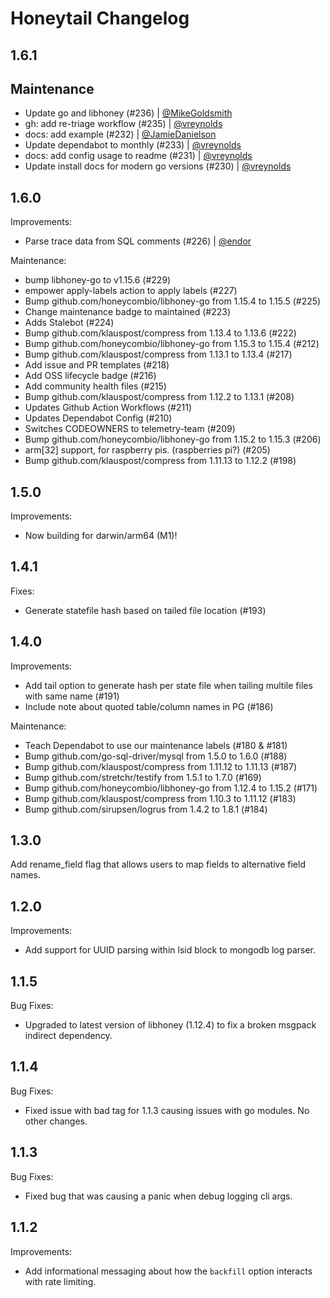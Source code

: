 # Honeytail Changelog

## 1.6.1

## Maintenance

- Update go and libhoney (#236) | [@MikeGoldsmith](https://github.com/MikeGoldsmith)
- gh: add re-triage workflow (#235) | [@vreynolds](https://github.com/vreynolds)
- docs: add example (#232) | [@JamieDanielson](https://github.com/jamiedanielson)
- Update dependabot to monthly (#233) | [@vreynolds](https://github.com/vreynolds)
- docs: add config usage to readme (#231) | [@vreynolds](https://github.com/vreynolds)
- Update install docs for modern go versions (#230) | [@vreynolds](https://github.com/vreynolds)

## 1.6.0

Improvements:

- Parse trace data from SQL comments (#226) | [@endor](https://github.com/endor)

Maintenance:

- bump libhoney-go to v1.15.6 (#229)
- empower apply-labels action to apply labels (#227)
- Bump github.com/honeycombio/libhoney-go from 1.15.4 to 1.15.5 (#225)
- Change maintenance badge to maintained (#223)
- Adds Stalebot (#224)
- Bump github.com/klauspost/compress from 1.13.4 to 1.13.6 (#222)
- Bump github.com/honeycombio/libhoney-go from 1.15.3 to 1.15.4 (#212)
- Bump github.com/klauspost/compress from 1.13.1 to 1.13.4 (#217)
- Add issue and PR templates (#218)
- Add OSS lifecycle badge (#216)
- Add community health files (#215)
- Bump github.com/klauspost/compress from 1.12.2 to 1.13.1 (#208)
- Updates Github Action Workflows (#211)
- Updates Dependabot Config (#210)
- Switches CODEOWNERS to telemetry-team (#209)
- Bump github.com/honeycombio/libhoney-go from 1.15.2 to 1.15.3 (#206)
- arm[32] support, for raspberry pis. (raspberries pi?) (#205)
- Bump github.com/klauspost/compress from 1.11.13 to 1.12.2 (#198)

## 1.5.0

Improvements:

- Now building for darwin/arm64 (M1)!

## 1.4.1

Fixes:

- Generate statefile hash based on tailed file location (#193)

## 1.4.0

Improvements:

- Add tail option to generate hash per state file when tailing multile files with same name (#191)
- Include note about quoted table/column names in PG (#186)

Maintenance:

- Teach Dependabot to use our maintenance labels (#180 & #181)
- Bump github.com/go-sql-driver/mysql from 1.5.0 to 1.6.0 (#188)
- Bump github.com/klauspost/compress from 1.11.12 to 1.11.13 (#187)
- Bump github.com/stretchr/testify from 1.5.1 to 1.7.0 (#169)
- Bump github.com/honeycombio/libhoney-go from 1.12.4 to 1.15.2 (#171)
- Bump github.com/klauspost/compress from 1.10.3 to 1.11.12 (#183)
- Bump github.com/sirupsen/logrus from 1.4.2 to 1.8.1 (#184)

## 1.3.0

Add rename_field flag that allows users to map fields to alternative field names.

## 1.2.0

Improvements:

- Add support for UUID parsing within lsid block to mongodb log parser.

## 1.1.5

Bug Fixes:

- Upgraded to latest version of libhoney (1.12.4) to fix a broken msgpack indirect dependency.

## 1.1.4

Bug Fixes:

- Fixed issue with bad tag for 1.1.3 causing issues with go modules. No other changes.

## 1.1.3

Bug Fixes:

- Fixed bug that was causing a panic when debug logging cli args.

## 1.1.2

Improvements:

- Add informational messaging about how the `backfill` option interacts with rate limiting.
